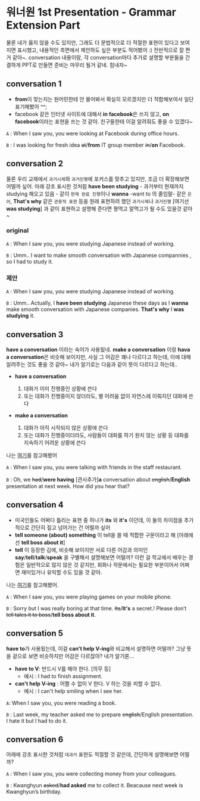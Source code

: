 워너원 1st Presentation - Grammar Extension Part
===
물론 내가 옳지 않을 수도 있지만, 그래도 더 문법적으로 더 적절한 표현이 있다고 보여지면 표시했고, 내용적인 측면에서 제안하도 싶은 부분도 적어봤어 :) 전반적으로 잘 짠거 같아~. conversation 내용이랑, 각 conversation마다 추가로 설명할 부분들을 간결하게 PPT로 만들면 준비는 마무리 될거 같네. 힘내자~


conversation 1
---
* **from**이 맞는지는 원어민한테 안 물어봐서 확실히 모르겠지만 더 적합해보여서 일단 표기해봤어 ^^;
* facebook 같은 인터넷 사이트에 대해서 **in facebook**은 쓰지 않고, **on facebook**이라는 표현을 쓰는 것 같아. 친구들한테 이걸 알려줘도 좋을 수 있겠다~

`A` : When I saw you, you were looking at Facebook during office hours.

`B` : I was looking for fresh idea ~~at~~/**from** IT group member ~~in~~/**on** Facebook.

conversation 2
---
물론 우리 교재에서 `과거시제`와 `과거진행`에 포커스를 맞추고 있지만, 조금 더 확장해보면 어떨까 싶어. 아래 강조 표시한 것처럼 **have been studying** - 과거부터 현재까지 studying 해오고 있음 - 같이 `현재 완료 진행`이나 **wanna** -want to 의 줄임말- 같은 `은어`, **That's why** 같은 `관용적 표현` 등을 원래 표현하려 했던 `과거시제`나 `과거진행` [여기선 **was studying**] 과 같이 표현하고 설명해 준다면 꿩먹고 알먹고가 될 수도 있을것 같아~

### original
`A` : When I saw you, you were studying Japanese instead of working.

`B` : Umm.. I want to make smooth conversation with Japanese compannies , so I had to study it.  

### 제안
`A` : When I saw you, you were studying Japanese instead of working.

`B` : Umm.. Actually, I **have been studying** Japanese these days as I **wanna** make smooth conversation with Japanese companies. **That's why** I **was studying** it.

conversation 3
---
**have a conversation** 이라는 숙어가 사용됬네. **make a conversation** 이랑 **hava a conversation**은 비슷해 보이지만, 사실 그 어감은 꽤나 다르다고 하는데, 이에 대해 알려주는 것도 좋을 것 같아~ 내가 알기로는 다음과 같이 뜻이 다르다고 하는데..

* **have a conversation**  
  1. 대화가 이미 진행중인 상황에 쓴다
  2. 또는 대화가 진행중이지 않더라도, 별 어려움 없이 자연스레 이뤄지던 대화에 쓴다

* **make a conversation**
  1. 대화가 아직 시작되지 않은 상황에 쓴다
  2. 또는 대화가 진행중이더라도, 사람들이 대화를 하기 원치 않는 상황 등 대화를 지속하기 어려운 상황에 쓴다

나는 [여기](https://forum.wordreference.com/threads/make-conversation-and-have-a-conversation.47379/)를 참고해봤어

`A` : When I saw you, you were talking with friends in the staff restaurant.

`B` : Oh, we ~~had~~/**were having** [관사추가]**a** conversation about ~~english~~/**English** presentation at next week. How did you hear that?

conversation 4
---
* 미국인들도 어쩌다 틀리는 표현 중 하나가 **its** 와 **it's** 이던데, 이 둘의 차이점을 추가적으로 간단히 짚고 넘어가는 건 어떨까 싶어
* **tell someone (about) something** 이 tell을 쓸 때 적합한 구문이라고 해 [아래에선 **tell boss about it**] 
* **tell** 이 등장한 김에, 비슷해 보이지만 서로 다른 어감과 의미인 **say**/**tell**/**talk**/**speak** 을 구별해서 설명해보면 어떨까? 이런 걸 학교에서 배우는 경험은 일반적으로 많지 않은 것 같지만, 회화나 작문에서는 필요한 부분이어서 어쩌면 재미있거나 유익할 수도 있을 것 같아.

나는 [여기](http://www.englishsnack.pe.kr/oldsnack/grammar/speak.htm)를 참고해봤어.

`A` : When I saw you, you were playing games on your mobile phone.  

`B` : Sorry but I was really boring at that time. ~~Its~~/**It's** a secret.! Please don’t ~~tell tales it to boss~~/**tell boss about it**.

conversation 5
---
**have to**가 사용됬는데, 이걸 **can't help V-ing**와 비교해서 설명하면 어떨까? 그냥 뜻을 겉으로 보면 비슷하지만 어감은 다르잖아? 내가 알기론...

* **have to V**: 반드시 V를 해야 한다. [의무 등]
  * 예시 : I had to finish assignment.
* **can't help V-ing** : 어쩔 수 없이 V 한다. V 하는 것을 피할 수 없다.
  * 예시 : I can't help smiling when I see her.

`A`: When I saw you, you were reading a book.

`B` : Last week, my teacher asked me to prepare ~~english~~/English presentation. I hate it but I had to do it.

conversation 6
---
아래에 강조 표시한 것처럼 `대과거` 표현도 적절할 것 같은데, 간단하게 설명해보면 어떨까?

`A` : When I saw you, you were collecting money from your colleagues.

`B` : Kwanghyun ~~asked~~/**had asked** me to collect it. Beacause next week is Kwanghyun’s birthday.
